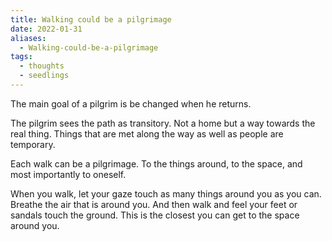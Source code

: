 ```yaml
---
title: Walking could be a pilgrimage
date: 2022-01-31
aliases:
  - Walking-could-be-a-pilgrimage
tags:
  - thoughts
  - seedlings
---
```

The main goal of a pilgrim is be changed when he returns.

The pilgrim sees the path as transitory. Not a home but a way towards the real thing. Things that are met along the way as well as people are temporary.

Each walk can be a pilgrimage. To the things around, to the space, and most importantly to oneself.

When you walk, let your gaze touch as many things around you as you can. Breathe the air that is around you. And then walk and feel your feet or sandals touch the ground. This is the closest you can get to the space around you.